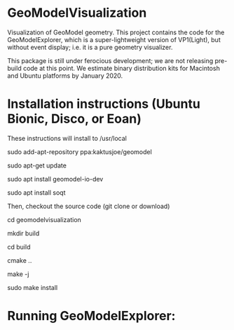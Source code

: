 # GeoModelVisualization

Visualization of GeoModel geometry.  This project contains the code for the GeoModelExplorer, which is a super-lightweight version of VP1(Light), but without event display; i.e. it is a pure geometry visualizer.  

This package is still under ferocious development; we are not releasing pre-build code at this point.  We estimate binary distribution kits for Macintosh and Ubuntu platforms by January 2020. 

# Installation instructions (Ubuntu Bionic, Disco, or Eoan)

These instructions will install to /usr/local

sudo add-apt-repository ppa:kaktusjoe/geomodel

sudo apt-get update

sudo apt install geomodel-io-dev

sudo apt install soqt

Then, checkout the source code (git clone or download)

cd geomodelvisualization

mkdir build

cd build 

cmake ..

make -j

sudo make install


# Running GeoModelExplorer:

